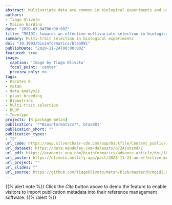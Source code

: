 ```yaml
---
abstract: Multivariate data are common in biological experiments and using the information on multiple traits is crucial to make better decisions for treatment recommendations or genotype selection. However, identifying genotypes/treatments that combine high performance across many traits has been a challenger task. Classical linear multi-trait selection indexes are available, but the presence of multicollinearity and the arbitrary choosing of weighting coefficients may erode the genetic gains. We propose a novel approach for genotype selection and treatment recommendation based on multiple traits that overcome the fragility of classical linear indexes. Here, we use the distance between the genotypes/treatment with an ideotype defined a priori as a multi-trait genotype-ideotype distance index (MGIDI) to provide a selection process that is unique, easy-to-interpret, free from weighting coefficients and multicollinearity issues. The performance of the MGIDI index is assessed through a Monte Carlo simulation study where the percentage of success in selecting traits with desired gains is compared with classical and modern indexes under different scenarios. Two real plant datasets are used to illustrate the application of the index from breeders and agronomists’ points of view. Our experimental results indicate that MGIDI can effectively select superior treatments/genotypes based on multi-trait data, outperforming state-of-the-art methods, and helping practitioners to make better strategic decisions towards an effective multivariate selection in biological experiments. The source code is available in the R package metan (https://github.com/TiagoOlivoto/metan) under the function mgidi().
authors:
- Tiago Olivoto
- Maicon Nardino
date: "2020-03-04T00:00:00Z"
title: "MGIDI: towards an effective multivariate selection in biological experiments"
summary: Multi-trait selection in biological experiments
doi: "10.1093/bioinformatics/btaa981"
publishDate: "2020-11-24T00:00:00Z"
featured: true
image:
  caption: 'Image by Tiago Olivoto'
  focal_point: 'center'
  preview_only: no
tags:
- Pacotes R
- metan
- data analysis
- plant breeding
- Biometrics
- Multi-trait selection
- BLUP
- Ideotype
projects: [R package metan]
publication: '**Bioinformatics**, btaa981'
publication_short: ""
publication_types:
- "2"
url_code: https://oup.silverchair-cdn.com/oup/backfile/Content_public/Journal/bioinformatics/PAP/10.1093_bioinformatics_btaa981/1/btaa981_supplementary_data.pdf?Expires=1609165162&Signature=TN74meFM3FIk-LkNr42DX3DWBIRe4JYN9gDMetgSJiX70XbTwYXAhQP90~LTLlSjJ0Q4VEkQSyElKnYBK7pl3a5DqvBkoYsiKb2dogSd7kfrF~0K4KpcwssVeDEJvOXPpW7zjGo4meIRQ2tJeT9wvpMrMoHebijWfIGnUreemo~2ZHNmAHfK8dIEKqwUZib7Fs-2H~CyvEK5lnPLjhCyhQjhrUI0IPjugd1tPSdPjpcjudSU6EG~XEMTRIP5v~xtCuQQ9uMFqw01A3knxsjgqEKYEwN5cAEF6Gr9upmVBTEmQS5528VcWXXz~fkDXghRGpJ2STX0mAlIW~Rtiyj3Xg__&Key-Pair-Id=APKAIE5G5CRDK6RD3PGA
url_dataset: https://data.mendeley.com/datasets/p724jxkzmd/2
url_pdf: https://academic.oup.com/bioinformatics/advance-article/doi/10.1093/bioinformatics/btaa981/5998663?guestAccessKey=79faf1a1-64a8-4ad5-bd72-0e5953e6a167
url_poster: https://olivoto.netlify.app/post/2020-11-23-an-effective-multivariate-selection-in-biological-experiments/
url_project: ""
url_slides: ""
url_source: https://github.com/TiagoOlivoto/metan/blob/master/R/mgidi.R
---
```


{{% alert note %}}
Click the *Cite* button above to demo the feature to enable visitors to import publication metadata into their reference management software.
{{% /alert %}}
